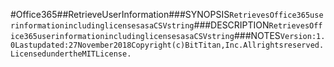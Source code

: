 #Office365##RetrieveUserInformation###SYNOPSIS```RetrievesOffice365userinformationincludinglicensesasaCSVstring```###DESCRIPTION```RetrievesOffice365userinformationincludinglicensesasaCSVstring```###NOTES```Version:1.0Lastupdated:27November2018Copyright(c)BitTitan,Inc.Allrightsreserved.LicensedundertheMITLicense.```
